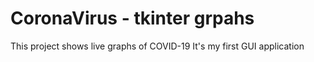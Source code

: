 # CoronaVirus - tkinter grpahs
This project shows live graphs of COVID-19
It's my first GUI application
